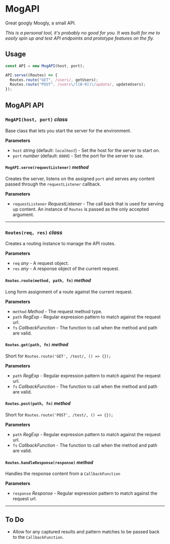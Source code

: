 # MogAPI

Great googly Moogly, a small API.

_This is a personal tool, it's probably no good for you. It was built for me to easily spin up and test API endpoints and prototype features on the fly._

## Usage

```ts
const API = new MogAPI(host, port);

API.serve((Routes) => {
  Routes.route("GET", /users/, getUsers);
  Routes.route("POST", /users\/([0-9])\/update/, updateUsers);
});
```

## MogAPI API

### `MogAPI(host, port)` _class_

Base class that lets you start the server for the environment.

**Parameters**

- `host` _string_ (default: _`localhost`_) - Set the host for the server to start on.
- `port` _number_ (default: _`8080`_) - Set the port for the server to use.

#### `MogAPI.serve(requestListener)` _method_

Creates the server, listens on the assigned `port` and serves any content passed through the `requestListener` callback.

**Parameters**

- `requestListener` _RequestListener_ - The call back that is used for serving up content. An instance of `Routes` is passed as the only accepted argument.

---

### `Routes(req, res)` _class_

Creates a routing instance to manage the API routes.

**Parameters**

- `req` _any_ - A request object.
- `res` _any_ - A response object of the current request.

#### `Routes.route(method, path, fn)` _method_

Long form assignment of a route against the current request.

**Parameters**

- `method` _Method_ - The request method type.
- `path` _RegExp_ - Regular expression pattern to match against the request url.
- `fs` _CallbackFunction_ - The function to call when the method and path are valid.

#### `Routes.get(path, fn)` _method_

Short for `Routes.route('GET', /test/, () => {});`

**Parameters**

- `path` _RegExp_ - Regular expression pattern to match against the request url.
- `fs` _CallbackFunction_ - The function to call when the method and path are valid.

#### `Routes.post(path, fn)` _method_

Short for `Routes.route('POST', /test/, () => {});`

**Parameters**

- `path` _RegExp_ - Regular expression pattern to match against the request url.
- `fs` _CallbackFunction_ - The function to call when the method and path are valid.

#### `Routes.handleResponse(response)` _method_

Handles the response content from a `CallbackFunction`

**Parameters**

- `response` _Response_ - Regular expression pattern to match against the request url.

---

## To Do

- Allow for any captured results and pattern matches to be passed back to the `CallbackFunction`.
